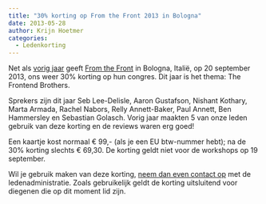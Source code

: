 ```yaml
---
title: "30% korting op From the Front 2013 in Bologna"
date: 2013-05-28
author: Krijn Hoetmer
categories: 
  - Ledenkorting
---
```

Net als [vorig jaar](/blog/2012/05/korting-treasure-of-frontend-island-bologna) geeft [From the Front](http://2013.fromthefront.it/) in Bologna, Italië, op 20 september 2013, ons weer 30% korting op hun congres. Dit jaar is het thema: The Frontend Brothers.

Sprekers zijn dit jaar Seb Lee-Delisle, Aaron Gustafson, Nishant Kothary, Marta Armada, Rachel Nabors, Relly Annett-Baker, Paul Annett, Ben Hammersley en Sebastian Golasch. Vorig jaar maakten 5 van onze leden gebruik van deze korting en de reviews waren erg goed!

Een kaartje kost normaal € 99,- (als je een EU btw-nummer hebt); na de 30% korting slechts € 69,30. De korting geldt niet voor de workshops op 19 september.

Wil je gebruik maken van deze korting, [neem dan even contact op](/contact) met de ledenadministratie. Zoals gebruikelijk geldt de korting uitsluitend voor diegenen die op dit moment lid zijn.